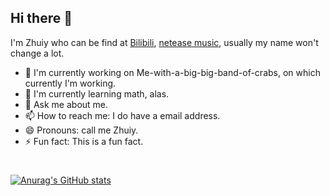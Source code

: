 ## Hi there 👋

I'm Zhuiy who can be find at [Bilibili](https://space.bilibili.com/492975677?spm_id_from=333.1007.0.0 'for fun videos'), [netease music](https://music.163.com/#/user/home?id=411311771 'for music'), usually my name won't change a lot.

- 🔭 I'm currently working on Me-with-a-big-big-band-of-crabs, on which currently I'm working.
- 🌱 I'm currently learning math, alas.
- 💬 Ask me about me.
- 📫 How to reach me: I do have a email address. 
- 😄 Pronouns: call me Zhuiy.
- ⚡ Fun fact: This is a fun fact.

# 
[![Anurag's GitHub stats](https://github-readme-stats.vercel.app/api?username=zhuiyy)](https://github.com/anuraghazra/github-readme-stats)
